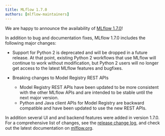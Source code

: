 ```yaml
---
title: MLflow 1.7.0
authors: [mlflow-maintainers]
---
```


We are happy to announce the availability of [MLflow 1.7.0](https://github.com/mlflow/mlflow/releases/tag/v1.7.0)!

In addition to bug and documentation fixes, MLflow 1.7.0 includes the following major changes:

- Support for Python 2 is deprecated and will be dropped in a future release. At that point,
  existing Python 2 workflows that use MLflow will continue to work without modification, but
  Python 2 users will no longer get access to the latest MLflow features and bugfixes.

- Breaking changes to Model Registry REST APIs
  - Model Registry REST APIs have been updated to be more consistent with the other MLflow APIs
    and are intended to be stable until the next major version.
  - Python and Java client APIs for Model Registry are backward compatible and have been updated
    to use the new REST APIs.

In addition several UI and and backend features were added in version 1.7.0. For a comprehensive list of changes, see the [release change log](https://github.com/mlflow/mlflow/releases/tag/v1.7.0), and check out the latest documentation on [mlflow.org](https://mlflow.org/).
